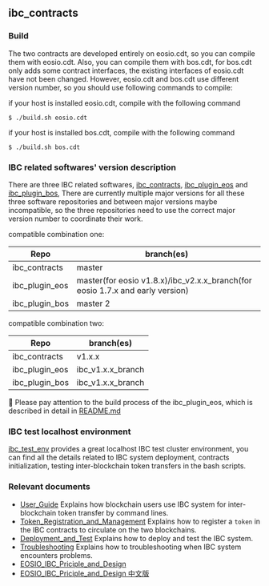 ibc_contracts
-------------

### Build
The two contracts are developed entirely on eosio.cdt, so you can compile them with eosio.cdt. 
Also, you can compile them with bos.cdt, for bos.cdt only adds some contract interfaces, 
the existing interfaces of eosio.cdt have not been changed. 
However, eosio.cdt and bos.cdt use different version number, so you should use following commands to compile:  

if your host is installed eosio.cdt, compile with the following command  
```
$ ./build.sh eosio.cdt
```

if your host is installed bos.cdt, compile with the following command  
```
$ ./build.sh bos.cdt
```


### IBC related softwares' version description

There are three IBC related softwares, [ibc_contracts](https://github.com/boscore/ibc_contracts),
[ibc_plugin_eos](https://github.com/boscore/ibc_plugin_eos) 
and [ibc_plugin_bos](https://github.com/boscore/ibc_plugin_bos), 
There are currently multiple major versions for all these three software repositories and between major versions maybe incompatible, 
so the three repositories need to use the correct major version number to coordinate their work.

compatible combination one:  

| Repo           |    branch(es) |
|----------------|---------------|
| ibc_contracts  |  master       |
| ibc_plugin_eos |  master(for eosio v1.8.x)/ibc_v2.x.x_branch(for eosio 1.7.x and early version) |
| ibc_plugin_bos |  master 2     |


compatible combination two:  

| Repo           |    branch(es) |
|----------------|---------------|
| ibc_contracts  |  v1.x.x       |
| ibc_plugin_eos |  ibc_v1.x.x_branch |
| ibc_plugin_bos |  ibc_v1.x.x_branch |

:large_blue_circle: Please pay attention to the build process of the ibc_plugin_eos, which is described in detail in 
[README.md](https://github.com/boscore/ibc_plugin_eos#build)


### IBC test localhost environment
[ibc_test_env](https://github.com/boscore/ibc_test_env) provides a great localhost IBC test cluster environment, 
you can find all the details related to IBC system deployment, contracts initialization, 
testing inter-blockchain token transfers in the bash scripts.

### Relevant documents
 - [User_Guide](./docs/User_Guide.md) 
   Explains how blockchain users use IBC system for inter-blockchain token transfer by command lines.
 - [Token_Registration_and_Management](./docs/Token_Registration_and_Management.md) 
   Explains how to register a `token` in the IBC contracts to circulate on the two blockchains.
 - [Deployment_and_Test](./docs/Deployment_and_Test.md) Explains how to deploy and test the IBC system.
 - [Troubleshooting](./docs/TROUBLESHOOTING.md) Explains how to troubleshooting when IBC system encounters problems.
 - [EOSIO_IBC_Priciple_and_Design](https://github.com/boscore/Documentation/blob/master/IBC/EOSIO_IBC_Priciple_and_Design.md)
 - [EOSIO_IBC_Priciple_and_Design 中文版](https://github.com/boscore/Documentation/blob/master/IBC/EOSIO_IBC_Priciple_and_Design_zh.md)
 
